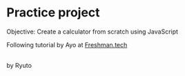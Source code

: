 <h1>Practice project</h1>
<p>Objective: Create a calculator from scratch using JavaScript</p>
<p>Following tutorial by Ayo at <a href="https://freshman.tech/calculator/">Freshman.tech</a></p>
<br>
<footer>by Ryuto</footer>

